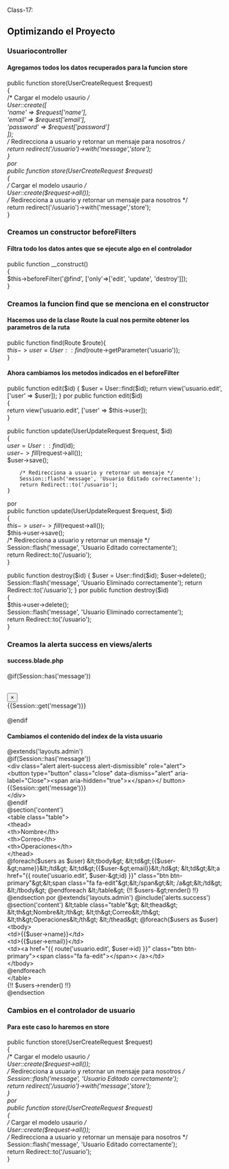 Class-17:

## Optimizando el Proyecto
### Usuariocontroller 
#### Agregamos todos los datos recuperados para la funcion store
public function store(UserCreateRequest $request)  
    {  
        /* Cargar el modelo usaurio */  
        User::create([  
            'name'      => $request['name'],  
            'email'     => $request['email'],  
            'password'  => $request['password']  
        ]);  
        /* Redirecciona a usuario y retornar un mensaje para nosotros */  
        return redirect('/usuario')->with('message','store');  
    }  
por  
public function store(UserCreateRequest $request)  
    {  
        /* Cargar el modelo usaurio */  
        User::create($request->all());  
        /* Redirecciona a usuario y retornar un mensaje para nosotros */  
        return redirect('/usuario')->with('message','store');  
    }  
    
### Creamos un constructor beforeFilters
#### Filtra todo los datos antes que se ejecute algo en el controlador
public function __construct()  
    {  
        $this->beforeFilter('@find', ['only'=>['edit', 'update', 'destroy']]);  
    }  
### Creamos la funcion find que se menciona en el constructor
#### Hacemos uso de la clase Route la cual nos permite obtener los parametros de la ruta
public function find(Route $route){  
        $this->user = User::find($route->getParameter('usuario'));  
    }    
#### Ahora cambiamos los metodos indicados en el beforeFilter
public function edit($id)  
    {  
        $user = User::find($id);  
        return view('usuario.edit', ['user' => $user]);  
    }  
por  
public function edit($id)  
    {  
        return view('usuario.edit', ['user' => $this->user]);  
    }  

public function update(UserUpdateRequest $request, $id)  
    {  
        $user = User::find($id);  
        $user->fill($request->all());  
        $user->save();  

        /* Redirecciona a usuario y retornar un mensaje */  
        Session::flash('message', 'Usuario Editado correctamente');  
        return Redirect::to('/usuario');  
    }  
por  
public function update(UserUpdateRequest $request, $id)  
    {  
        $this->user->fill($request->all());  
        $this->user->save();  
        /* Redirecciona a usuario y retornar un mensaje */  
        Session::flash('message', 'Usuario Editado correctamente');  
        return Redirect::to('/usuario');  
    }  

public function destroy($id)  
    {  
        $user = User::find($id);  
        $user->delete();  
        Session::flash('message', 'Usuario Eliminado correctamente');  
        return Redirect::to('/usuario');  
    }  
por  
public function destroy($id)  
    {  
        $this->user->delete();  
        Session::flash('message', 'Usuario Eliminado correctamente');  
        return Redirect::to('/usuario');  
    }  


### Creamos la alerta success en views/alerts
#### success.blade.php
@if(Session::has('message'))  
    <div class="alert alert-success alert-dismissible" role="alert">  
        <button type="button" class="close" data-dismiss="alert" aria-label="Close"><span aria-hidden="true">&times;</span></button>  
        {{Session::get('message')}}  
    </div>  
@endif  

#### Cambiamos el contenido del index de la vista usuario
@extends('layouts.admin')  
@if(Session::has('message'))  
    &lt;div class="alert alert-success alert-dismissible" role="alert"&gt;  
        &lt;button type="button" class="close" data-dismiss="alert" aria-label="Close"&gt;&lt;span aria-hidden="true"&gt;&times;&lt;/span&gt;&lt;/  button&gt;  
        {{Session::get('message')}}  
    &lt;/div&gt;  
@endif  
@section('content')  
    &lt;table class="table"&gt;  
        &lt;thead&gt;  
            &lt;th&gt;Nombre&lt;/th&gt;  
            &lt;th&gt;Correo&lt;/th&gt;  
            &lt;th&gt;Operaciones&lt;/th&gt;  
        &lt;/thead&gt;  
        @foreach($users as $user)  
        &lt;tbody&gt;  
            &lt;td&gt;{{$user-&gt;name}}&lt;/td&gt;  
            &lt;td&gt;{{$user-&gt;email}}&lt;/td&gt;  
            &lt;td&gt;&lt;a href="{{ route('usuario.edit', $user-&gt;id)  }}" class="btn btn-primary"&gt;&lt;span class="fa fa-edit"&gt;&lt;/span&gt;&lt;  /a&gt;&lt;/td&gt;  
        &lt;/tbody&gt;  
            @endforeach  
    &lt;/table&gt;  
    {!! $users-&gt;render() !!}  
@endsection  
por  
@extends('layouts.admin')  
@include('alerts.success')  
@section('content')  
    &lt;table class="table"&gt;  
        &lt;thead&gt;  
            &lt;th&gt;Nombre&lt;/th&gt;  
            &lt;th&gt;Correo&lt;/th&gt;  
            &lt;th&gt;Operaciones&lt;/th&gt;  
        &lt;/thead&gt;  
        @foreach($users as $user)  
        &lt;tbody&gt;  
            &lt;td&gt;{{$user-&gt;name}}&lt;/td&gt;  
            &lt;td&gt;{{$user-&gt;email}}&lt;/td&gt;  
            &lt;td&gt;&lt;a href="{{ route('usuario.edit', $user-&gt;id)  }}" class="btn btn-primary"&gt;&lt;span class="fa fa-edit"&gt;&lt;/span&gt;&lt;  /a&gt;&lt;/td&gt;  
        &lt;/tbody&gt;  
            @endforeach  
    &lt;/table&gt;  
    {!! $users-&gt;render() !!}  
@endsection  

### Cambios en el controlador de usuario
#### Para este caso lo haremos en store
public function store(UserCreateRequest $request)  
    {  
        /* Cargar el modelo usaurio */  
        User::create($request->all());  
        /* Redirecciona a usuario y retornar un mensaje para nosotros */  
        Session::flash('message', 'Usuario Editado correctamente');  
        return redirect('/usuario')->with('message','store');  
    }  
por  
public function store(UserCreateRequest $request)  
    {  
        /* Cargar el modelo usaurio */  
        User::create($request->all());  
        /* Redirecciona a usuario y retornar un mensaje para nosotros */  
        Session::flash('message', 'Usuario Editado correctamente');  
        return Redirect::to('/usuario');    
    }    
